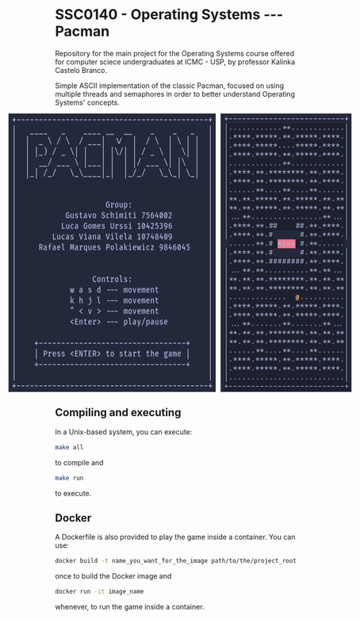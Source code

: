 # SSC0140 - Operating Systems --- Pacman

Repository for the main project for the Operating Systems course offered for computer sciece undergraduates at ICMC - USP, by professor Kalinka Castelo Branco.

Simple ASCII implementation of the classic Pacman, focused on using multiple threads and semaphores in order to better understand Operating Systems' concepts.

<div style="display: flex; justify-content: center; gap: 10px">
  <img src="./images/pacman-1.png" alt="Start Screen" title="Start Screen"/>
  <img src="./images/pacman-2.png" alt="Game Screen" title="Game Screen"/>
</div>

## Compiling and executing

In a Unix-based system, you can execute:

```bash
make all
```

to compile and

```bash
make run
```

to execute.

## Docker

A Dockerfile is also provided to play the game inside a container. You can use:

```bash
docker build -t name_you_want_for_the_image path/to/the/project_root
```

once to build the Docker image and

```bash
docker run -it image_name
```

whenever, to run the game inside a container.
